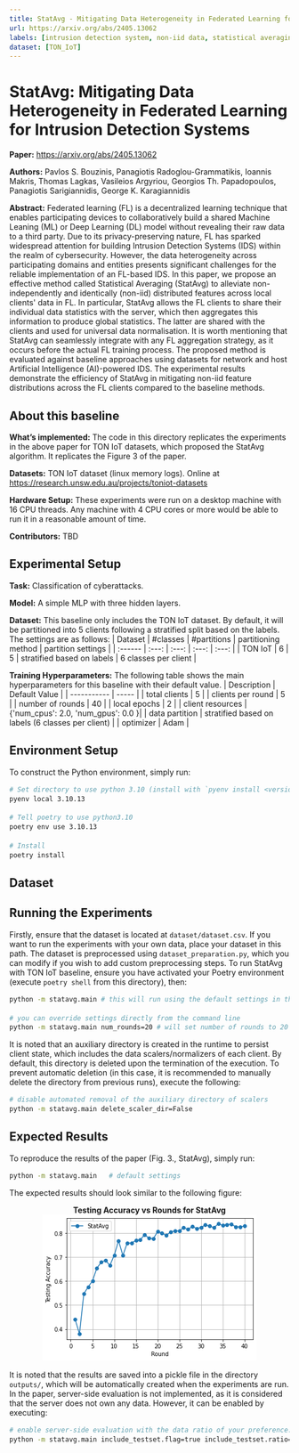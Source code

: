 ```yaml
---
title: StatAvg - Mitigating Data Heterogeneity in Federated Learning for Intrusion Detection Systems
url: https://arxiv.org/abs/2405.13062
labels: [intrusion detection system, non-iid data, statistical averaging]
dataset: [TON_IoT]
---
```


# StatAvg: Mitigating Data Heterogeneity in Federated Learning for Intrusion Detection Systems


**Paper:** https://arxiv.org/abs/2405.13062

**Authors:** Pavlos S. Bouzinis, Panagiotis Radoglou-Grammatikis, Ioannis Makris, Thomas Lagkas, Vasileios Argyriou, Georgios Th. Papadopoulos, Panagiotis Sarigiannidis, George K. Karagiannidis

**Abstract:** Federated learning (FL) is a decentralized learning technique that enables participating devices to collaboratively build a shared Machine Leaning (ML) or Deep Learning (DL) model without revealing their raw data to a third party. Due to its privacy-preserving nature, FL has sparked widespread attention for building Intrusion Detection Systems (IDS) within the realm of cybersecurity. However, the data heterogeneity across participating domains and entities presents significant challenges for the reliable implementation of an FL-based IDS. In this paper, we propose an effective method called Statistical Averaging (StatAvg) to alleviate non-independently and identically (non-iid) distributed features across local clients' data in FL. In particular, StatAvg allows the FL clients to share their individual data statistics with the server, which then aggregates this information to produce global statistics. The latter are shared with the clients and used for universal data normalisation. It is worth mentioning that StatAvg can seamlessly integrate with any FL aggregation strategy, as it occurs before the actual FL training process. The proposed method is evaluated against baseline approaches using datasets for network and host Artificial Intelligence (AI)-powered IDS. The experimental results demonstrate the efficiency of StatAvg in mitigating non-iid feature distributions across the FL clients compared to the baseline methods.


## About this baseline

**What’s implemented:** The code in this directory replicates the experiments in the above paper for TON IoT datasets, which proposed the StatAvg algorithm. It replicates the Figure 3 of the paper.

**Datasets:** TON IoT dataset (linux memory logs). Online at https://research.unsw.edu.au/projects/toniot-datasets

**Hardware Setup:**  These experiments were run on a desktop machine with 16 CPU threads. Any machine with 4 CPU cores or more would be able to run it in a reasonable amount of time.

**Contributors:** TBD


## Experimental Setup

**Task:** Classification of cyberattacks.

**Model:** A simple MLP with three hidden layers.

**Dataset:** This baseline only includes the TON IoT dataset. By default, it will be partitioned into 5 clients following a stratified split based on the labels. The settings are as follows:
| Dataset | #classes | #partitions | partitioning method | partition settings |
| :------ | :---: | :---: | :---: | :---: |
| TON IoT | 6 | 5 | stratified based on labels | 6 classes per client |

**Training Hyperparameters:** The following table shows the main hyperparameters for this baseline with their default value.
| Description | Default Value |
| ----------- | ----- |
| total clients | 5 |
| clients per round | 5 |
| number of rounds | 40 |
| local epochs | 2 |
| client resources | {'num_cpus': 2.0, 'num_gpus': 0.0 }|
| data partition | stratified based on labels (6 classes per client) |
| optimizer | Adam |


## Environment Setup

To construct the Python environment, simply run:

```bash
# Set directory to use python 3.10 (install with `pyenv install <version>` if you don't have it)
pyenv local 3.10.13

# Tell poetry to use python3.10
poetry env use 3.10.13

# Install
poetry install
```

## Dataset 


## Running the Experiments
Firstly, ensure that the dataset is located at `dataset/dataset.csv`. If you want to run the experiments with your own data, place your dataset in this path. The dataset is preprocessed using `dataset_preparation.py`, which you can modify if you wish to add custom preprocessing steps.
To run StatAvg with TON IoT baseline, ensure you have activated your Poetry environment (execute `poetry shell` from this directory), then:

```bash
python -m statavg.main # this will run using the default settings in the `conf/base.yaml`

# you can override settings directly from the command line
python -m statavg.main num_rounds=20 # will set number of rounds to 20
```
It is noted that an auxiliary directory is created in the runtime to persist client state, which includes the data scalers/normalizers of each client. By default, this directory is deleted upon the termination of the execution. To prevent automatic deletion (in this case, it is recommended to manually delete the directory from previous runs), execute the following:
```bash
# disable automated removal of the auxiliary directory of scalers
python -m statavg.main delete_scaler_dir=False
```

## Expected Results

To reproduce the results of the paper (Fig. 3., StatAvg), simply run:

```bash
python -m statavg.main   # default settings
```
The expected results should look similar to the following figure:
<p align="center">
  <b>Testing Accuracy vs Rounds for StatAvg</b><br>
  <img src="_static/fig_statavg.png" alt="StatAvg Figure"/>
</p>

It is noted that the results are saved into a pickle file in the directory `outputs/`, which will be automatically created when the experiments are run.
In the paper, server-side evaluation is not implemented, as it is considered that the server does not own any data. However, it can be enabled by executing:

```bash
# enable server-side evaluation with the data ratio of your preference. Default settings do not include this option.
python -m statavg.main include_testset.flag=true include_testset.ratio=0.15
```

